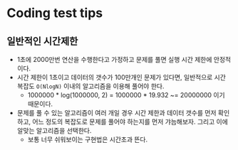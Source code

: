 # Coding test tips

## 일반적인 시간제한

- 1초에 2000만번 연산을 수행한다고 가정하고 문제를 풀면 실행 시간 제한에 안정적이다. 
- 시간 제한이 1초이고 데이터의 갯수가 100만개인 문제가 있다면, 일반적으로 시간 복잡도 `O(NlogN)` 이내의 알고리즘을 이용해 풀어야 한다. 
    - 1000000 * log(1000000, 2) = 1000000 * 19.932 ~= 20000000 이기 때문이다. 
- 문제를 풀 수 있는 알고리즘이 여러 개일 경우 시간 제한과 데이터 갯수를 먼저 확인하고, 어느 정도의 복잡도로 문제를 풀어야 하는지를 먼저 갸늠해보자. 그리고 이에 알맞는 알고리즘을 선택한다. 
    - 보통 너무 쉬워보이는 구현법은 시간초과 뜬다. 